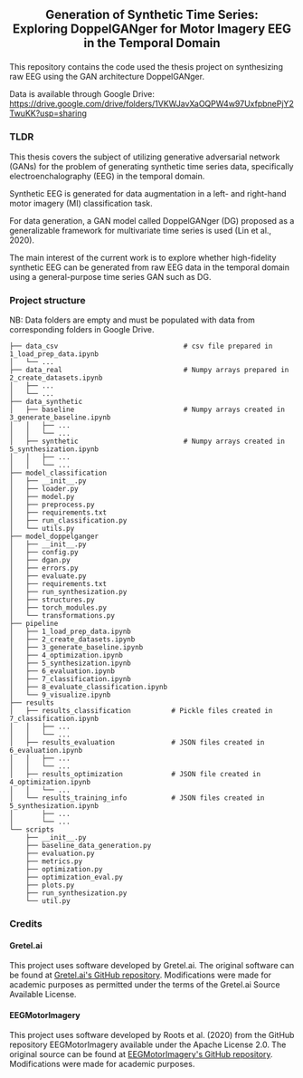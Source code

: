 ## <p align="center"><b>Generation of Synthetic Time Series:</b><br> **Exploring DoppelGANger for Motor Imagery EEG in the Temporal Domain** </p>

This repository contains the code used the thesis project on synthesizing raw EEG using the GAN architecture DoppelGANger. 

Data is available through Google Drive: https://drive.google.com/drive/folders/1VKWJavXaOQPW4w97UxfpbnePjY2TwuKK?usp=sharing 

### TLDR 

This thesis covers the subject of utilizing generative adversarial network (GANs) for the problem of generating synthetic time series data, specifically electroenchalography (EEG) in the temporal domain. 

Synthetic EEG is generated for data augmentation in a left- and right-hand motor imagery (MI) classification task. 

For data generation, a GAN model called DoppelGANger (DG) proposed as a generalizable framework for multivariate time series is used (Lin et al., 2020). 

The main interest of the current work is to explore whether high-fidelity synthetic EEG can be generated from raw EEG data in the temporal domain using a general-purpose time series GAN such as DG.

### Project structure

NB: Data folders are empty and must be populated with data from corresponding folders in Google Drive. 

```
├── data_csv                               # csv file prepared in 1_load_prep_data.ipynb
│   └── ...                               
├── data_real                              # Numpy arrays prepared in 2_create_datasets.ipynb
│   ├── ...
│   └── ...    
├── data_synthetic                         
│   ├── baseline                           # Numpy arrays created in 3_generate_baseline.ipynb
│   │   ├── ...
│   │   └── ...
│   ├── synthetic                          # Numpy arrays created in 5_synthesization.ipynb
│   │   ├── ...
│   │   └── ...
├── model_classification
│   ├── __init__.py
│   ├── loader.py
│   ├── model.py
│   ├── preprocess.py
│   ├── requirements.txt
│   ├── run_classification.py
│   └── utils.py
├── model_doppelganger
│   ├── __init__.py
│   ├── config.py
│   ├── dgan.py
│   ├── errors.py
│   ├── evaluate.py
│   ├── requirements.txt
│   ├── run_synthesization.py
│   ├── structures.py
│   ├── torch_modules.py
│   └── transformations.py
├── pipeline
│   ├── 1_load_prep_data.ipynb
│   ├── 2_create_datasets.ipynb
│   ├── 3_generate_baseline.ipynb
│   ├── 4_optimization.ipynb
│   ├── 5_synthesization.ipynb
│   ├── 6_evaluation.ipynb
│   ├── 7_classification.ipynb
│   ├── 8_evaluate_classification.ipynb
│   └── 9_visualize.ipynb
├── results
│   ├── results_classification          # Pickle files created in 7_classification.ipynb
│   │   ├── ... 
│   │   └── ...
│   ├── results_evaluation              # JSON files created in 6_evaluation.ipynb
│   │   ├── ...
│   │   └── ...
│   ├── results_optimization            # JSON file created in 4_optimization.ipynb
│   │   └── ...                         
│   └── results_training_info           # JSON files created in 5_synthesization.ipynb
│       ├── ...
│       └── ... 
└── scripts
    ├── __init__.py
    ├── baseline_data_generation.py
    ├── evaluation.py
    ├── metrics.py
    ├── optimization.py
    ├── optimization_eval.py
    ├── plots.py
    ├── run_synthesization.py
    └── util.py
```


### Credits

#### Gretel.ai
This project uses software developed by Gretel.ai. The original software can be found at [Gretel.ai's GitHub repository](https://github.com/gretelai). Modifications were made for academic purposes as permitted under the terms of the Gretel.ai Source Available License.

#### EEGMotorImagery
This project uses software developed by Roots et al. (2020) from the GitHub repository EEGMotorImagery available under the Apache License 2.0. The original source can be found at [EEGMotorImagery's GitHub repository](https://github.com/rootskar/EEGMotorImagery). Modifications were made for academic purposes.


